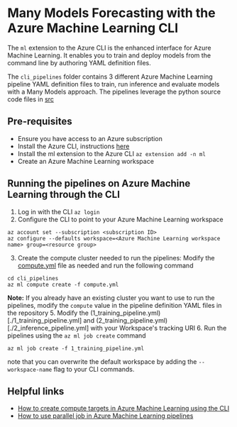 # Many Models Forecasting with the Azure Machine Learning CLI

The `ml` extension to the Azure CLI is the enhanced interface for Azure Machine Learning. It enables you to train and deploy models from the command line by authoring YAML definition files.

The `cli_pipelines` folder contains 3 different Azure Machine Learning pipeline YAML definition files to train, run inference and evaluate models with a Many Models approach. The pipelines leverage the python source code files in [src](./src)

## Pre-requisites

- Ensure you have access to an Azure subscription
- Install the Azure CLI, instructions [here](https://learn.microsoft.com/en-us/cli/azure/install-azure-cli)
- Install the ml extension to the Azure CLI
```az extension add -n ml```
- Create an Azure Machine Learning workspace

## Running the pipelines on Azure Machine Learning through the CLI

1. Log in with the CLI `az login`
2. Configure the CLI to point to your Azure Machine Learning workspace
```
az account set --subscription <subscription ID>
az configure --defaults workspace=<Azure Machine Learning workspace name> group=<resource group>
```
3. Create the compute cluster needed to run the pipelines:
Modify the [compute.yml](./compute.yml) file as needed and run the following command
```
cd cli_pipelines
az ml compute create -f compute.yml
```
**Note:** If you already have an existing cluster you want to use to run the pipelines, modify the `compute` value in the pipeline definition YAML files in the repository
5. Modify the (1_training_pipeline.yml)[./1_training_pipeline.yml] and (2_training_pipeline.yml)[./2_inference_pipeline.yml] with your Workspace's tracking URI
6. Run the pipelines using the `az ml job create` command
```
az ml job create -f 1_training_pipeline.yml
```

note that you can overwrite the default workspace by adding the `--workspace-name` flag to your CLI commands.

## Helpful links

- [How to create compute targets in Azure Machine Learning using the CLI](https://learn.microsoft.com/en-us/cli/azure/ml/compute?view=azure-cli-latest#az-ml-compute-create)
- [How to use parallel job in  Azure Machine Learning pipelines](https://learn.microsoft.com/en-us/azure/machine-learning/how-to-use-parallel-job-in-pipeline?view=azureml-api-2&tabs=cliv2)
